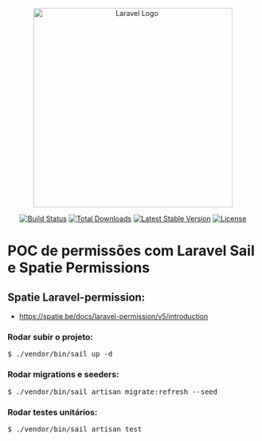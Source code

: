 <p align="center"><a href="https://laravel.com" target="_blank"><img src="https://raw.githubusercontent.com/laravel/art/master/logo-lockup/5%20SVG/2%20CMYK/1%20Full%20Color/laravel-logolockup-cmyk-red.svg" width="400" alt="Laravel Logo"></a></p>

<p align="center">
<a href="https://github.com/laravel/framework/actions"><img src="https://github.com/laravel/framework/workflows/tests/badge.svg" alt="Build Status"></a>
<a href="https://packagist.org/packages/laravel/framework"><img src="https://img.shields.io/packagist/dt/laravel/framework" alt="Total Downloads"></a>
<a href="https://packagist.org/packages/laravel/framework"><img src="https://img.shields.io/packagist/v/laravel/framework" alt="Latest Stable Version"></a>
<a href="https://packagist.org/packages/laravel/framework"><img src="https://img.shields.io/packagist/l/laravel/framework" alt="License"></a>
</p>

# POC de permissões com Laravel Sail e Spatie Permissions

## Spatie Laravel-permission:
- https://spatie.be/docs/laravel-permission/v5/introduction

### Rodar subir o projeto:
<pre>
$ ./vendor/bin/sail up -d
</pre>

### Rodar migrations e seeders:
<pre>
$ ./vendor/bin/sail artisan migrate:refresh --seed
</pre>

### Rodar testes unitários:
<pre>
$ ./vendor/bin/sail artisan test
</pre>
